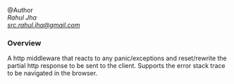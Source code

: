 @Author \
*Rahul Jha* \
*src.rahul.jha@gmail.com*

### Overview
A http middleware that reacts to any panic/exceptions
and reset/rewrite the partial http response to be sent to the client.
Supports the error stack trace to be navigated in the browser.